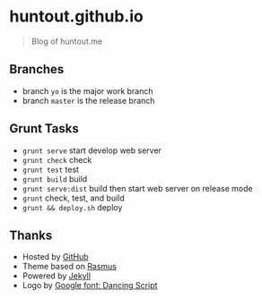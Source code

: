 # huntout.github.io

> Blog of huntout.me

## Branches

* branch `yo` is the major work branch
* branch `master` is the release branch

## Grunt Tasks

* `grunt serve` start develop web server
* `grunt check` check
* `grunt test` test
* `grunt build` build
* `grunt serve:dist` build then start web server on release mode
* `grunt` check, test, and build
* `grunt && deploy.sh` deploy

## Thanks

* Hosted by [GitHub](http://pages.github.com)
* Theme based on [Rasmus](http://rsms.me)
* Powered by [Jekyll](http://jekyllrb.com)
* Logo by [Google font: Dancing Script](http://www.google.com/fonts#ReviewPlace:refine/Collection:Dancing+Script:700)
